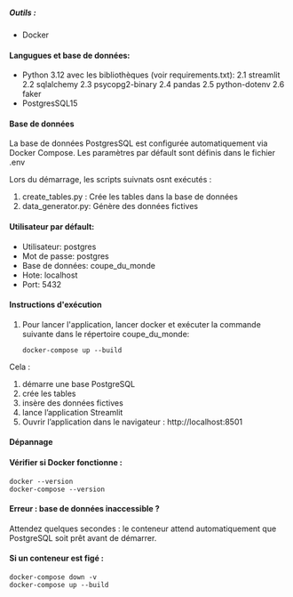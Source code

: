 ##### Outils :

* Docker 

#### Langugues et base de données:

* Python 3.12 avec les bibliothèques (voir requirements.txt):
  2.1 streamlit
  2.2 sqlalchemy
  2.3 psycopg2-binary
  2.4 pandas
  2.5 python-dotenv
  2.6 faker
* PostgresSQL15

#### Base de données

La base de données PostgresSQL est configurée automatiquement via Docker Compose. Les paramètres par défault sont définis dans le fichier .env

Lors du démarrage, les scripts suivnats osnt exécutés :

1. create_tables.py : Crée les tables dans la base de données
2. data_generator.py: Génère des données fictives

#### Utilisateur par défault:

* Utilisateur: postgres
* Mot de passe: postgres
* Base de données: coupe_du_monde
* Hote: localhost
* Port: 5432

#### Instructions d'exécution

1. Pour lancer l'application, lancer docker et exécuter la commande suivante dans le répertoire coupe_du_monde:

   ```
   docker-compose up --build 
   ```

Cela :

1. démarre une base PostgreSQL
2. crée les tables
3. insère des données fictives
4. lance l’application Streamlit
5. Ouvrir l’application dans le navigateur :
    http://localhost:8501

#### Dépannage

#### Vérifier si Docker fonctionne :

````
docker --version
docker-compose --version
````

#### Erreur : base de données inaccessible ?

Attendez quelques secondes : le conteneur attend automatiquement que PostgreSQL soit prêt avant de démarrer.

#### Si un conteneur est figé :

````
docker-compose down -v 
docker-compose up --build
````
